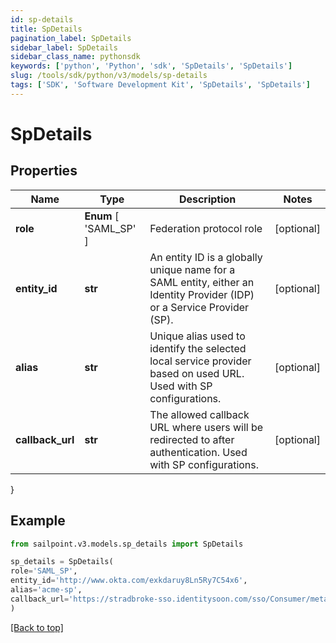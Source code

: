 ```yaml
---
id: sp-details
title: SpDetails
pagination_label: SpDetails
sidebar_label: SpDetails
sidebar_class_name: pythonsdk
keywords: ['python', 'Python', 'sdk', 'SpDetails', 'SpDetails'] 
slug: /tools/sdk/python/v3/models/sp-details
tags: ['SDK', 'Software Development Kit', 'SpDetails', 'SpDetails']
---
```


# SpDetails


## Properties

Name | Type | Description | Notes
------------ | ------------- | ------------- | -------------
**role** |  **Enum** [  'SAML_SP' ] | Federation protocol role | [optional] 
**entity_id** | **str** | An entity ID is a globally unique name for a SAML entity, either an Identity Provider (IDP) or a Service Provider (SP). | [optional] 
**alias** | **str** | Unique alias used to identify the selected local service provider based on used URL. Used with SP configurations. | [optional] 
**callback_url** | **str** | The allowed callback URL where users will be redirected to after authentication. Used with SP configurations. | [optional] 
}

## Example

```python
from sailpoint.v3.models.sp_details import SpDetails

sp_details = SpDetails(
role='SAML_SP',
entity_id='http://www.okta.com/exkdaruy8Ln5Ry7C54x6',
alias='acme-sp',
callback_url='https://stradbroke-sso.identitysoon.com/sso/Consumer/metaAlias/cdov-saml/sp'
)

```
[[Back to top]](#) 

